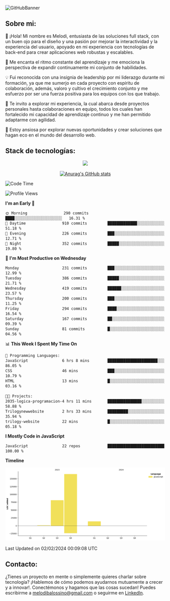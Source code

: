 ![GitHubBanner](https://github.com/MelBalossino/MelBalossino/assets/124601449/c1bfc12f-f708-4d5e-a44c-cbc714e582b2)

## Sobre mi:

🤗 ¡Hola! Mi nombre es Melodi, entusiasta de las soluciones full stack, con un buen ojo para el diseño y una pasión por mejorar la interactividad y la experiencia del usuario, apoyado en mi experiencia con tecnologías de back-end para crear aplicaciones web robustas y escalables.

🚀 Me encanta el ritmo constante del aprendizaje y me emociona la perspectiva de expandir continuamente mi conjunto de habilidades.

💡 Fui reconocida con una insignia de leadership por mi liderazgo durante mi formación, ya que me sumerjo en cada proyecto con espíritu de colaboración, además, valoro y cultivo el crecimiento conjunto y me esfuerzo por ser una fuerza positiva para los equipos con los que trabajo.

💼 Te invito a explorar mi experiencia, la cual abarca desde proyectos personales hasta colaboraciones en equipo, todos los cuales han fortalecido mi capacidad de aprendizaje continuo y me han permitido adaptarme con agilidad.

🤗 Estoy ansiosa por explorar nuevas oportunidades y crear soluciones que hagan eco en el mundo del desarrollo web. 

## Stack de tecnologías:
<p align="center">
  <a href="https://skillicons.dev">
    <img src="https://skillicons.dev/icons?i=js,html,css,react,vite,webpack,redux,nodejs,express,postgres,sequelize,git,github,vscode,figma,materialui,tailwind" />
  </a>
</p>

<div align="center">
  
[![Anurag's GitHub stats](https://github-readme-stats.vercel.app/api?username=melbalossino&count_private=true&show_icons=true&theme=onedark)](https://github.com/anuraghazra/github-readme-stats)
</div>

<!--START_SECTION:waka-->
![Code Time](http://img.shields.io/badge/Code%20Time-80%20hrs%2046%20mins-blue)

![Profile Views](http://img.shields.io/badge/Profile%20Views-37-blue)

**I'm an Early 🐤** 

```text
🌞 Morning                290 commits         ████░░░░░░░░░░░░░░░░░░░░░   16.31 % 
🌆 Daytime                910 commits         █████████████░░░░░░░░░░░░   51.18 % 
🌃 Evening                226 commits         ███░░░░░░░░░░░░░░░░░░░░░░   12.71 % 
🌙 Night                  352 commits         █████░░░░░░░░░░░░░░░░░░░░   19.80 % 
```
📅 **I'm Most Productive on Wednesday** 

```text
Monday                   231 commits         ███░░░░░░░░░░░░░░░░░░░░░░   12.99 % 
Tuesday                  386 commits         █████░░░░░░░░░░░░░░░░░░░░   21.71 % 
Wednesday                419 commits         ██████░░░░░░░░░░░░░░░░░░░   23.57 % 
Thursday                 200 commits         ███░░░░░░░░░░░░░░░░░░░░░░   11.25 % 
Friday                   294 commits         ████░░░░░░░░░░░░░░░░░░░░░   16.54 % 
Saturday                 167 commits         ██░░░░░░░░░░░░░░░░░░░░░░░   09.39 % 
Sunday                   81 commits          █░░░░░░░░░░░░░░░░░░░░░░░░   04.56 % 
```


📊 **This Week I Spent My Time On** 

```text
💬 Programming Languages: 
JavaScript               6 hrs 8 mins        ██████████████████████░░░   86.05 % 
CSS                      46 mins             ███░░░░░░░░░░░░░░░░░░░░░░   10.79 % 
HTML                     13 mins             █░░░░░░░░░░░░░░░░░░░░░░░░   03.16 % 

🐱‍💻 Projects: 
2035-logica-programacion-4 hrs 11 mins       ███████████████░░░░░░░░░░   58.88 % 
Trilogynewwebsite        2 hrs 33 mins       █████████░░░░░░░░░░░░░░░░   35.94 % 
trilogy-website          22 mins             █░░░░░░░░░░░░░░░░░░░░░░░░   05.18 % 
```

**I Mostly Code in JavaScript** 

```text
JavaScript               22 repos            █████████████████████████   100.00 % 
```



**Timeline**

![Lines of Code chart](https://raw.githubusercontent.com/MelBalossino/MelBalossino/main/assets/bar_graph.png)


 Last Updated on 02/02/2024 00:09:08 UTC
<!--END_SECTION:waka-->

## Contacto:
¿Tienes un proyecto en mente o simplemente quieres charlar sobre tecnología? ¡Hablemos de cómo podemos ayudarnos mutuamente a crecer y a innovar!. Conectémonos y hagamos que las cosas sucedan! Puedes escribirme a melodibalossino@gmail.com o seguirme en [LinkedIn](https://www.linkedin.com/in/melody-balossino-26745021b).


<!--
**MelBalossino/MelBalossino** is a ✨ _special_ ✨ repository because its `README.md` (this file) appears on your GitHub profile.



Here are some ideas to get you started:

- 🔭 I’m currently working on ...
- 🌱 I’m currently learning ...
- 👯 I’m looking to collaborate on ...
- 🤔 I’m looking for help with ...
- 💬 Ask me about ...
- 📫 How to reach me: ...
- 😄 Pronouns: ...
- ⚡ Fun fact: ...
-->
